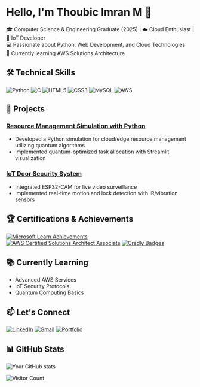 # Hello, I'm Thoubic Imran M 👋

🎓 Computer Science & Engineering Graduate (2025) | ☁️ Cloud Enthusiast | 🚀 IoT Developer  
💻 Passionate about Python, Web Development, and Cloud Technologies  
🔭 Currently learning AWS Solutions Architecture  

## 🛠️ Technical Skills

![Python](https://img.shields.io/badge/Python-3776AB?style=for-the-badge&logo=python&logoColor=white)
![C](https://img.shields.io/badge/C-00599C?style=for-the-badge&logo=c&logoColor=white)
![HTML5](https://img.shields.io/badge/HTML5-E34F26?style=for-the-badge&logo=html5&logoColor=white)
![CSS3](https://img.shields.io/badge/CSS3-1572B6?style=for-the-badge&logo=css3&logoColor=white)
![MySQL](https://img.shields.io/badge/MySQL-005C84?style=for-the-badge&logo=mysql&logoColor=white)
![AWS](https://img.shields.io/badge/AWS-%23FF9900.svg?style=for-the-badge&logo=amazon-aws&logoColor=white)

## 🌟 Projects

### [Resource Management Simulation with Python](https://github.com/yourusername/resource-management-simulation)
- Developed a Python simulation for cloud/edge resource management utilizing quantum algorithms
- Implemented quantum-optimized task allocation with Streamlit visualization

### [IoT Door Security System](https://github.com/yourusername/iot-door-security)
- Integrated ESP32-CAM for live video surveillance
- Implemented real-time motion and lock detection with IR/vibration sensors

## 🏆 Certifications & Achievements

[![Microsoft Learn Achievements](https://img.shields.io/badge/Microsoft_Learn-5E5E5E?style=for-the-badge&logo=microsoft&logoColor=white)](https://learn.microsoft.com/en-us/users/thoubicimran-5051/achievements)
[![AWS Certified Solutions Architect Associate](https://img.shields.io/badge/AWS_Solutions_Architect-FF9900?style=for-the-badge&logo=amazonaws&logoColor=white)]()
[![Credly Badges](https://img.shields.io/badge/Credly-FF6B00?style=for-the-badge&logo=credly&logoColor=white)](https://www.credly.com/users/thoubic-imran-m)

## 📚 Currently Learning
- Advanced AWS Services
- IoT Security Protocols
- Quantum Computing Basics

## 📫 Let's Connect
[![LinkedIn](https://img.shields.io/badge/LinkedIn-0077B5?style=for-the-badge&logo=linkedin&logoColor=white)](https://www.linkedin.com/in/thoubic-imran-1043ab219/)
[![Gmail](https://img.shields.io/badge/Gmail-D14836?style=for-the-badge&logo=gmail&logoColor=white)](mailto:thoubicimran@gmail.com)
[![Portfolio](https://img.shields.io/badge/Portfolio-%23000000.svg?style=for-the-badge&logo=firefox&logoColor=#FF7139)](https://thoubicimran005.github.io/)

## 📊 GitHub Stats
![Your GitHub stats](https://github-readme-stats.vercel.app/api?username=yourusername&show_icons=true&theme=radical)

![Visitor Count](https://visitor-badge.laobi.icu/badge?page_id=yourusername.yourusername)
